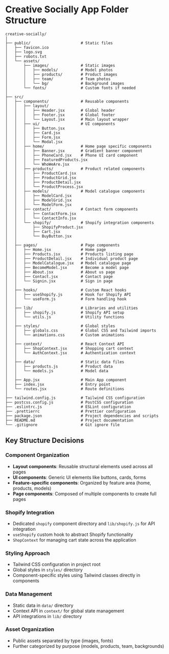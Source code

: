 # Creative Socially App Folder Structure

```
creative-socially/
│
├── public/                      # Static files
│   ├── favicon.ico
│   ├── logo.svg
│   ├── robots.txt
│   └── assets/
│       ├── images/              # Static images
│       │   ├── models/          # Model photos
│       │   ├── products/        # Product images
│       │   ├── team/            # Team photos
│       │   └── bg/              # Background images
│       └── fonts/               # Custom fonts if needed
│
├── src/
│   ├── components/              # Reusable components
│   │   ├── layout/
│   │   │   ├── Header.jsx       # Global header
│   │   │   ├── Footer.jsx       # Global footer
│   │   │   └── Layout.jsx       # Main layout wrapper
│   │   ├── ui/                  # UI components
│   │   │   ├── Button.jsx
│   │   │   ├── Card.jsx
│   │   │   ├── Form.jsx
│   │   │   └── Modal.jsx
│   │   ├── home/                # Home page specific components
│   │   │   ├── Banner.jsx       # Gradient banner component
│   │   │   ├── PhoneCard.jsx    # Phone UI card component
│   │   │   ├── FeaturedProducts.jsx
│   │   │   └── WhoWeAre.jsx
│   │   ├── products/            # Product related components
│   │   │   ├── ProductCard.jsx
│   │   │   ├── ProductGrid.jsx
│   │   │   ├── ProductDetail.jsx
│   │   │   └── ProductProcess.jsx
│   │   ├── models/              # Model catalogue components
│   │   │   ├── ModelCard.jsx
│   │   │   ├── ModelGrid.jsx
│   │   │   └── ModelForm.jsx
│   │   ├── contact/             # Contact form components
│   │   │   ├── ContactForm.jsx
│   │   │   └── ContactInfo.jsx
│   │   └── shopify/             # Shopify integration components
│   │       ├── ShopifyProduct.jsx
│   │       ├── Cart.jsx
│   │       └── BuyButton.jsx
│   │
│   ├── pages/                   # Page components
│   │   ├── Home.jsx             # Home page
│   │   ├── Products.jsx         # Products listing page
│   │   ├── ProductDetail.jsx    # Individual product page
│   │   ├── ModelCatalogue.jsx   # Model catalogue page
│   │   ├── BecomeModel.jsx      # Become a model page
│   │   ├── About.jsx            # About us page
│   │   ├── Contact.jsx          # Contact page
│   │   └── Signin.jsx           # Sign in page
│   │
│   ├── hooks/                   # Custom React hooks
│   │   ├── useShopify.js        # Hook for Shopify API
│   │   └── useForm.js           # Form handling hook
│   │
│   ├── lib/                     # Libraries and utilities
│   │   ├── shopify.js           # Shopify API setup
│   │   └── utils.js             # Utility functions
│   │
│   ├── styles/                  # Global styles
│   │   ├── globals.css          # Global CSS and Tailwind imports
│   │   └── animations.css       # Custom animations
│   │
│   ├── context/                 # React Context API
│   │   ├── ShopContext.jsx      # Shopping cart context
│   │   └── AuthContext.jsx      # Authentication context
│   │
│   ├── data/                    # Static data files
│   │   ├── products.js          # Product data
│   │   └── models.js            # Model data
│   │
│   ├── App.jsx                  # Main App component
│   ├── index.jsx                # Entry point
│   └── routes.jsx               # Route definitions
│
├── tailwind.config.js           # Tailwind CSS configuration
├── postcss.config.js            # PostCSS configuration
├── .eslintrc.js                 # ESLint configuration
├── .prettierrc                  # Prettier configuration
├── package.json                 # Project dependencies and scripts
├── README.md                    # Project documentation
└── .gitignore                   # Git ignore file
```

## Key Structure Decisions

### Component Organization
- **Layout components**: Reusable structural elements used across all pages
- **UI components**: Generic UI elements like buttons, cards, forms
- **Feature-specific components**: Organized by feature area (home, products, models)
- **Page components**: Composed of multiple components to create full pages

### Shopify Integration
- Dedicated `shopify` component directory and `lib/shopify.js` for API integration
- `useShopify` custom hook to abstract Shopify functionality
- `ShopContext` for managing cart state across the application

### Styling Approach
- Tailwind CSS configuration in project root
- Global styles in `styles/` directory
- Component-specific styles using Tailwind classes directly in components

### Data Management
- Static data in `data/` directory
- Context API in `context/` for global state management
- API integrations in `lib/` directory

### Asset Organization
- Public assets separated by type (images, fonts)
- Further categorized by purpose (models, products, team, backgrounds)